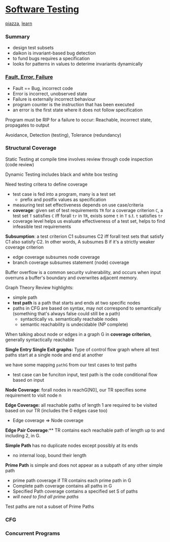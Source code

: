 # [Software Testing](https://ece.uwaterloo.ca/~lintan/courses/testing/)
[piazza](https://piazza.com/class/ja1fsztq51yi9), [learn](https://learn.uwaterloo.ca/d2l/le/content/359316/Home?itemIdentifier=TOC)
### Summary
- design test subsets
- daikon is invariant-based bug detection
- to fund bugs requires a specification
- looks for patterns in values to deterime invariants dynamically

### [Fault, Error, Failure](https://bitbucket.org/lintan/testing18/raw/b93cad84c4bf15eb63cefa1d4f77678163311ea4/03-FaultErrorFailure.pdf)
- Fault == Bug, incorrect code
- Error is incorrect, unobserved state
- Failure is externally incorrect behaviour
- program counter is the instruction that has been executed
- an error is the first state where it does not follow specification

Program must be RIP for a failure to occur: Reachable, incorrect state, propagates to output

Avoidance, Detection (testing), Tolerance (redundancy)

### Structural Coverage
Static Testing at compile time involves review through code inspection (code review)

Dynamic Testing includes black and white box testing

Need testing critera to define coverage 
- test case is fed into a program, many is a test set
  - prefix and postfix values as specification
- measuring test set effectiveness depends on use case/criteria
- **coverage**: given set of test requirements `TR` for a coverage criterion `C`, a test set `T` satisfies `C` iff forall `tr` in `TR`, exists some `t` in `T` s.t. `t` satisfies `tr`
- coverage level helps us evaluate effectiveness of a test set, helps to find infeasible test requirements

**Subsumption**: a test criterion C1 subsumes C2 iff forall test sets that satisfy C1 also satisfy C2. In other words, A subsumes B if it's a strictly weaker coverage criterion
- edge coverage subsumes node coverage
- branch coverage subsumes statement (node) coverage

Buffer overflow is a common security vulnerability, and occurs when input overruns a buffer's boundary and overwrites adjacent memory.

Graph Theory Review highlights:
- simple path
- **test path** is a path that starts and ends at two specific nodes
- paths in CFG are based on syntax, may  not correspond to semantically (something that's always false could still be a path)
  - syntactically vs. semantically reachable nodes
  - semantic reachability is undecidable (NP complete)

When talking about node or edges in a graph G in **coverage criterion**, generally syntactically reachable

**Single Entry Single Exit graphs:** Type of control flow graph where all test paths start at a single node and end at another

we have some mapping `pathG` from our test cases to test paths
- test case can be funciton input, test path is the code conditional flow based on input

**Node Coverage**: forall nodes in reachG[N0], our TR specifies some requirement to visit node n

**Edge Coverage:** all reachable paths of length 1 are required to be visited based on our TR (includes the 0 edges case too)
- Edge coverage => Node coverage

**Edge Pair Coverage**:** TR contains each reachable path of length up to and including 2, in G.

**Simple Path** has no duplicate nodes except possibly at its ends
- no internal loop, bound their length

**Prime Path** is simple and does not appear as a subpath of any other simple path
- prime path coverage if TR contains each prime path in G
- Complete path coverage contains all paths in G
- Specified Path coverage contains a specified set S of paths
- *will need to find all prime paths*

Test paths are not a subset of Prime Paths 

### CFG

### Concurrent Programs

